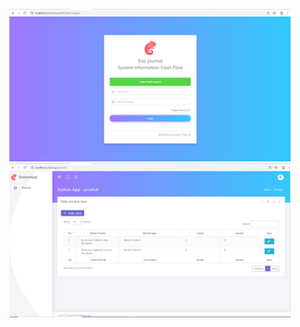 ![Alt text](/foto_web/websadam1.png?raw=true "Tampilan1")
![Alt text](/foto_web/websadam.png?raw=true "Tampilan")
